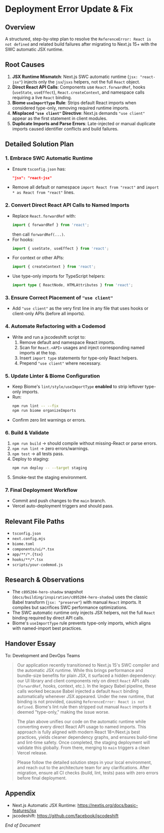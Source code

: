 # Deployment Error Update & Fix

## Overview

A structured, step-by-step plan to resolve the `ReferenceError: React is not defined` and related build failures after migrating to Next.js 15+ with the SWC automatic JSX runtime.

## Root Causes

1. **JSX Runtime Mismatch**: Next.js SWC automatic runtime (`jsx: "react-jsx"`) injects only the `jsx`/`jsxs` helpers, not the full `React` object.
2. **Direct React API Calls**: Components use `React.forwardRef`, hooks (`useState`, `useEffect`), `React.createContext`, and namespace calls requiring a live `React` binding.
3. **Biome `useImportType` Rule**: Strips default React imports when considered type-only, removing required runtime imports.
4. **Misplaced `"use client"` Directive**: Next.js demands `"use client"` appear as the first statement in client modules.
5. **Duplicate Imports and Parse Errors**: Late-injected or manual duplicate imports caused identifier conflicts and build failures.

## Detailed Solution Plan

### 1. Embrace SWC Automatic Runtime

- Ensure `tsconfig.json` has:
  ```json
  "jsx": "react-jsx"
  ```
- Remove all default or namespace `import React from "react"` and `import * as React from "react"` lines.

### 2. Convert Direct React API Calls to Named Imports

- Replace `React.forwardRef` with:
  ```ts
  import { forwardRef } from 'react';
  ```
  then call `forwardRef(...)`.
- For hooks:
  ```ts
  import { useState, useEffect } from 'react';
  ```
- For context or other APIs:
  ```ts
  import { createContext } from 'react';
  ```
- Use type-only imports for TypeScript helpers:
  ```ts
  import type { ReactNode, HTMLAttributes } from 'react';
  ```

### 3. Ensure Correct Placement of `"use client"`

- Add `"use client"` as the very first line in any file that uses hooks or client-only APIs (before all imports).

### 4. Automate Refactoring with a Codemod

- Write and run a jscodeshift script to:
  1. Remove default and namespace React imports.
  2. Scan for `React.<API>` usages and inject corresponding named imports at the top.
  3. Insert `import type` statements for type-only React helpers.
  4. Prepend `"use client"` where necessary.

### 5. Update Linter & Biome Configuration

- Keep Biome's `lint/style/useImportType` **enabled** to strip leftover type-only imports.
- Run:
  ```bash
  npm run lint -- --fix
  npm run biome organizeImports
  ```
- Confirm zero lint warnings or errors.

### 6. Build & Validate

1. `npm run build` → should compile without missing-React or parse errors.
2. `npm run lint` → zero errors/warnings.
3. `npm test` → all tests pass.
4. Deploy to staging:
   ```bash
   npm run deploy -- --target staging
   ```
5. Smoke-test the staging environment.

### 7. Final Deployment Workflow

- Commit and push changes to the `main` branch.
- Vercel auto-deployment triggers and should pass.

## Relevant File Paths

- `tsconfig.json`
- `next.config.mjs`
- `biome.toml`
- `components/ui/*.tsx`
- `app/**/*.{tsx}`
- `hooks/**/*.tsx`
- `scripts/your-codemod.js`

## Research & Observations

- The `c895204-hero-shadow` snapshot (`docs/building/inspiration/c895204-hero-shadow`) uses the classic Babel transform (`jsx: "preserve"`) with manual `React` imports. It compiles but sacrifices SWC performance optimizations.
- The SWC automatic runtime only injects JSX helpers, not the full `React` binding required by direct API calls.
- Biome's `useImportType` rule prevents type-only imports, which aligns with named-import best practices.

## Handover Essay

To: Development and DevOps Teams

> Our application recently transitioned to Next.js 15's SWC compiler and the automatic JSX runtime. While this brings performance and bundle-size benefits for plain JSX, it surfaced a hidden dependency: our UI library and client components rely on direct `React` API calls (`forwardRef`, hooks, context, etc.). In the legacy Babel pipeline, these calls worked because Babel injected a default `React` binding automatically whenever JSX appeared. Under the new runtime, that binding is not provided, causing `ReferenceError: React is not defined`. Biome's lint rule then stripped out manual `React` imports it deemed "type-only," making the issue worse.

> The plan above unifies our code on the automatic runtime while converting every direct React API usage to named imports. This approach is fully aligned with modern React 18+/Next.js best practices, yields cleaner dependency graphs, and ensures build-time and lint-time safety. Once completed, the staging deployment will validate this globally. From there, merging to `main` triggers a clean Vercel release.

> Please follow the detailed solution steps in your local environment, and reach out to the architecture team for any clarifications. After migration, ensure all CI checks (build, lint, tests) pass with zero errors before final deployment.

## Appendix

- Next.js Automatic JSX Runtime: https://nextjs.org/docs/basic-features/jsx
- jscodeshift: https://github.com/facebook/jscodeshift

_End of Document_
